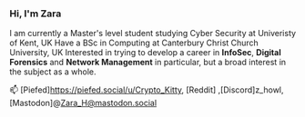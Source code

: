 ### Hi, I'm Zara

I am currently a Master's level student studying Cyber Security at Univeristy of Kent, UK
Have a BSc in Computing at Canterbury Christ Church University, UK
Interested in trying to develop a career in <b>InfoSec</b>, <b>Digital Forensics</b> and <b>Network Management</b> in particular, but a broad interest in the subject as a whole.

📫  [Piefed]https://piefed.social/u/Crypto_Kitty, [Reddit] ,[Discord]z_howl,[Mastodon]@Zara_H@mastodon.social 